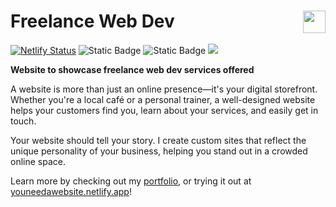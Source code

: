 <h1>
  Freelance Web Dev
  <img src='https://youneedawebsite.netlify.app/favicon.svg' style='background-color:transparent;' height='36px' align='right'/>
</h1>

[![Netlify Status](https://api.netlify.com/api/v1/badges/ccf417c7-b4fa-40bc-ae42-d8bd1fe4110e/deploy-status)](https://app.netlify.com/sites/youneedawebsite/deploys)
![Static Badge](https://img.shields.io/badge/Status-Active-lightgreen)
![Static Badge](https://img.shields.io/badge/Made_With-React-149eca?logo=react)
<a href='https://dannyharris.info/'><img src='https://img.shields.io/badge/DH-Portfolio-1d72af' /></a>

**Website to showcase freelance web dev services offered**

A website is more than just an online presence—it's your digital storefront. Whether you're a local café or a personal trainer, a well-designed website helps your customers find you, learn about your services, and easily get in touch.

Your website should tell your story. I create custom sites that reflect the unique personality of your business, helping you stand out in a crowded online space.

Learn more by checking out my [portfolio](https://dannyharris.info/projects/), or trying it out at [youneedawebsite.netlify.app](https://youneedawebsite.netlify.app)!
